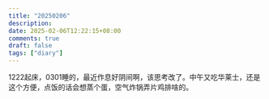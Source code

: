 ```yaml
---
title: "20250206"
description: 
date: 2025-02-06T12:22:15+08:00
comments: true
draft: false
tags: ["diary"]
---
```

1222起床，0301睡的，最近作息好阴间啊，该思考改了。中午又吃华莱士，还是这个方便，点饭的话会想蒸个蛋，空气炸锅弄片鸡排啥的。